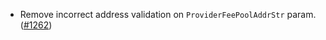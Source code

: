 - Remove incorrect address validation on `ProviderFeePoolAddrStr` param.
  ([\#1262](https://github.com/cosmos/interchain-security/pull/1262))